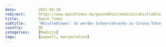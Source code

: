```yaml
---
date:          2021-03-18
redirect:      https://www.epochtimes.de/gesundheit/medizin/whistleblower-so-werden-schwerstkranke-zu-corona-toten-gemacht-a3472420.html
title:         Epoch Times
subtitle:      'Whistleblower: So werden Schwerstkranke zu Corona-Toten gemacht'
country:       DE
categories:    [Medizin]
tags:          [paywall, manipulation]
---
```

